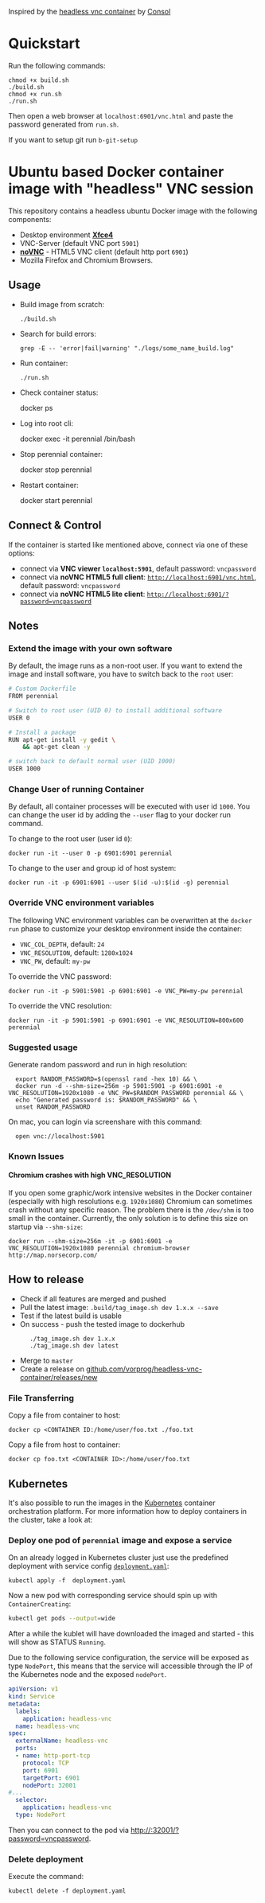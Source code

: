 Inspired by the [headless vnc container](https://github.com/consol/docker-headless-vnc-container) by [Consol](https://labs.consol.de/)

# Quickstart
Run the following commands:
  ```
  chmod +x build.sh
  ./build.sh
  chmod +x run.sh
  ./run.sh
  ```

Then open a web browser at `localhost:6901/vnc.html` and paste the password generated from `run.sh`.

If you want to setup git run `b-git-setup`

# Ubuntu based Docker container image with "headless" VNC session

This repository contains a headless ubuntu Docker image with the following components:

* Desktop environment [**Xfce4**](http://www.xfce.org)
* VNC-Server (default VNC port `5901`)
* [**noVNC**](https://github.com/novnc/noVNC) - HTML5 VNC client (default http port `6901`)
* Mozilla Firefox and Chromium Browsers.

## Usage
- Build image from scratch:

      ./build.sh

- Search for build errors:

      grep -E -- 'error|fail|warning' "./logs/some_name_build.log"

- Run container:

      ./run.sh

- Check container status:

  docker ps
  
- Log into root cli:

  docker exec -it perennial /bin/bash

- Stop perennial container:

  docker stop perennial

- Restart container:

  docker start perennial

## Connect & Control
If the container is started like mentioned above, connect via one of these options:

* connect via __VNC viewer `localhost:5901`__, default password: `vncpassword`
* connect via __noVNC HTML5 full client__: [`http://localhost:6901/vnc.html`](http://localhost:6901/vnc.html), default password: `vncpassword` 
* connect via __noVNC HTML5 lite client__: [`http://localhost:6901/?password=vncpassword`](http://localhost:6901/?password=vncpassword) 

## Notes

### Extend the image with your own software
By default, the image runs as a non-root user. If you want to extend the image and install software, you have to switch back to the `root` user:

```bash
# Custom Dockerfile
FROM perennial

# Switch to root user (UID 0) to install additional software
USER 0

# Install a package
RUN apt-get install -y gedit \
    && apt-get clean -y

# switch back to default normal user (UID 1000)
USER 1000
```

### Change User of running Container

By default, all container processes will be executed with user id `1000`. You can change the user id by adding the `--user` flag to your docker run command. 

To change to the root user (user id `0`):

    docker run -it --user 0 -p 6901:6901 perennial

To change to the user and group id of host system:

    docker run -it -p 6901:6901 --user $(id -u):$(id -g) perennial

### Override VNC environment variables
The following VNC environment variables can be overwritten at the `docker run` phase to customize your desktop environment inside the container:
* `VNC_COL_DEPTH`, default: `24`
* `VNC_RESOLUTION`, default: `1280x1024`
* `VNC_PW`, default: `my-pw`

To override the VNC password:

    docker run -it -p 5901:5901 -p 6901:6901 -e VNC_PW=my-pw perennial

To override the VNC resolution:

    docker run -it -p 5901:5901 -p 6901:6901 -e VNC_RESOLUTION=800x600 perennial

### Suggested usage

Generate random password and run in high resolution:

```
  export RANDOM_PASSWORD=$(openssl rand -hex 10) && \
  docker run -d --shm-size=256m -p 5901:5901 -p 6901:6901 -e VNC_RESOLUTION=1920x1080 -e VNC_PW=$RANDOM_PASSWORD perennial && \
  echo "Generated password is: $RANDOM_PASSWORD" && \
  unset RANDOM_PASSWORD
```

On mac, you can login via screenshare with this command:
```
  open vnc://localhost:5901
```

### Known Issues

#### Chromium crashes with high VNC_RESOLUTION
If you open some graphic/work intensive websites in the Docker container (especially with high resolutions e.g. `1920x1080`) Chromium can sometimes crash without any specific reason. The problem there is the `/dev/shm` is too small in the container. Currently, the only solution is to define this size on startup via `--shm-size`:

    docker run --shm-size=256m -it -p 6901:6901 -e VNC_RESOLUTION=1920x1080 perennial chromium-browser http://map.norsecorp.com/

## How to release
* Check if all features are merged and pushed
* Pull the latest image: `.build/tag_image.sh dev 1.x.x --save`
* Test if the latest build is usable
* On success - push the tested image to dockerhub
```
      ./tag_image.sh dev 1.x.x
      ./tag_image.sh dev latest
```
* Merge to `master`
* Create a release on [github.com/vorprog/headless-vnc-container/releases/new](https://github.com/vorprog/headless-vnc-container/releases/new)

### File Transferring

Copy a file from container to host:
```
docker cp <CONTAINER ID:/home/user/foo.txt ./foo.txt
```

Copy a file from host to container:
```
docker cp foo.txt <CONTAINER ID>:/home/user/foo.txt
```

## Kubernetes

It's also possible to run the images in the [Kubernetes](https://kubernetes.io) container orchestration platform. For more information how to deploy containers in the cluster, take a look at:

### Deploy one pod of `perennial` image and expose a service
 
On an already logged in Kubernetes cluster just use the predefined deployment with service config [`deployment.yaml`](deployment.yaml): 

    kubectl apply -f  deployment.yaml
    
Now a new pod with corresponding service should spin up with `ContainerCreating`:

```bash
kubectl get pods --output=wide
```    

After a while the kublet will have downloaded the imaged and started - this will show as STATUS `Running`.

Due to the following service configuration, the service will be exposed as type `NodePort`, this means that the service will accessible through the IP of the Kubernetes node and the exposed `nodePort`.

```yaml
apiVersion: v1
kind: Service
metadata:
  labels:
    application: headless-vnc
  name: headless-vnc
spec:
  externalName: headless-vnc
  ports:
  - name: http-port-tcp
    protocol: TCP
    port: 6901
    targetPort: 6901
    nodePort: 32001
#...
  selector:
    application: headless-vnc
  type: NodePort

```

Then you can connect to the pod via [http://<ip-of-node>:32001/?password=vncpassword](http://<ip-of-node>:32001/?password=vncpassword).

### Delete deployment

Execute the command:

    kubectl delete -f deployment.yaml